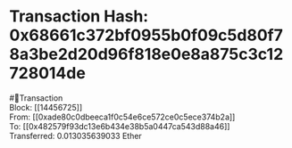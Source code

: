 
Transaction Hash: 0x68661c372bf0955b0f09c5d80f78a3be2d20d96f818e0e8a875c3c12728014de
====================================================================================
  
#💸Transaction  
Block: [[14456725]]  
From: [[0xade80c0dbeeca1f0c54e6ce572ce0c5ece374b2a]]  
To: [[0x482579f93dc13e6b434e38b5a0447ca543d88a46]]  
Transferred: 0.013035639033 Ether